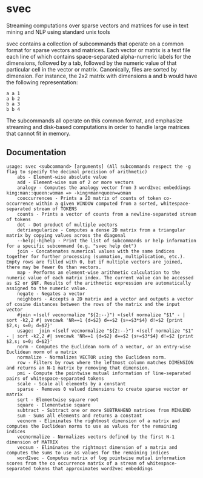 # svec
Streaming computations over sparse vectors and matrices for use in text mining and NLP using standard unix tools

svec contains a collection of subcommands that operate on a common format for sparse vectors and matrices. Each vector or matrix is a text file each line of which contains space-separated alpha-numeric labels for the dimensions, followed by a tab, followed by the numeric value of that particular cell in the vector or matrix. Canonically, files are sorted by dimension. For instance, the 2x2 matrix with dimensions a and b would have the following representation:

```
a a	1
a b	2
b a	3
b b	4
```

The subcommands all operate on this common format, and emphasize streaming and disk-based computations in order to handle large matrices that cannot fit in memory.

## Documentation
```
usage: svec <subcommand> [arguments] (All subcommands respect the -g flag to specify the decimal precision of arithmetic)
	abs - Element-wise absolute value
	add - Element-wise sum of 2 or more vectors
	analogy - Computes the analogy vector from 3 word2vec embeddings king:man::queen:woman => -king+man+queen=woman
	cooccurrences - Prints a 2D matrix of counts of token co-occurrence within a given WINDOW computed from a sorted, whitespace-separated stream of TOKENS
	counts - Prints a vector of counts from a newline-separated stream of tokens
	dot - Dot product of multiple vectors
	detriangularize - Computes a dense 2D matrix from a triangular matrix by copying values across the diagonal
	--help|-h|help - Print the list of subcommands or help information for a specific subcommand (e.g. "svec help dot")
	join - Concatenates numerical values with the same indices together for further processing (summation, multiplication, etc.). Empty rows are filled with 0, but if multiple vectors are joined, there may be fewer 0s than vectors. 
	map - Performs an element-wise arithmetic calculation to the numeric value of each matrix index. The current value can be accessed as $2 or $NF. Results of the arithmetic expression are automatically assigned to the numeric value.
	negate - Negates a vector
	neighbors - Accepts a 2D matrix and a vector and outputs a vector of cosine distances between the rows of the matrix and the input vector
	#join <(self vecnormalize "${2:--}") <(self normalize "$1" - | sort -k2,2 #| svecawk 'NR==1 {d=$2} d==$2 {s+=$3*$4} d!=$2 {print $2,s; s=0; d=$2}'
	usage:  join <(self vecnormalize "${2:--}") <(self normalize "$1" - | sort -k2,2 #| svecawk 'NR==1 {d=$2} d==$2 {s+=$3*$4} d!=$2 {print $2,s; s=0; d=$2}'
	norm - Computes the Euclidean norm of a vector, or an entry-wise Euclidean norm of a matrix
	normalize - Normalizes VECTOR using the Euclidean norm.
	row - Filters by rows where the leftmost column matches DIMENSION and returns an N-1 matrix by removing that dimension.
	pmi - Compute the pointwise mutual information of line-separated pairs of whitespace-separated tokens
	scale - Scale all elements by a constant
	sparse - Removes 0 valued dimensions to create sparse vector or matrix
	sqrt - Elementwise square root
	square - Elementwise square
	subtract - Subtract one or more SUBTRAHEND matrices from MINUEND
	sum - Sums all elements and returns a constant
	vecnorm - Eliminates the rightmost dimension of a matrix and computes the Euclidean norms to use as values for the remaining indices
	vecnormalize - Normalizes vectors defined by the first N-1 dimension of MATRIX
	vecsum - Eliminates the rightmost dimension of a matrix and computes the sums to use as values for the remaining indices
	word2vec - Computes matrix of log pointwise mutual information scores from the co occurrence matrix of a stream of whitespace-separated tokens that approximates word2vec embeddings
```
